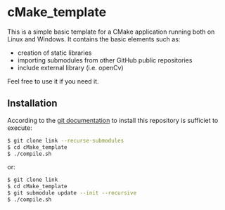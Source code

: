 # cMake_template
This is a simple basic template for a CMake application running both on Linux and Windows.
It contains the basic elements such as:
- creation of static libraries
- importing submodules from other GitHub public repositories
- include external library (i.e. openCv)

Feel free to use it if you need it.

## Installation
According to the [git documentation](https://git-scm.com/book/en/v2/Git-Tools-Submodules) to install this repository is sufficiet to execute:
```sh
$ git clone link --recurse-submodules
$ cd cMake_template
$ ./compile.sh
```
or:
```sh
$ git clone link
$ cd cMake_template
$ git submodule update --init --recursive
$ ./compile.sh
```
